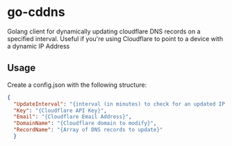 # go-cddns
Golang client for dynamically updating cloudflare DNS records on a specified interval. Useful if you're using Cloudflare to point to a device with a dynamic IP Address

## Usage

Create a config.json with the following structure:

```json
{
  "UpdateInterval": "{interval (in minutes) to check for an updated IP Address}",
  "Key": "{Cloudflare API Key}",
  "Email": "{Cloudflare Email Address}",
  "DomainName": "{Cloudflare domain to modify}",
  "RecordName": "{Array of DNS records to update}"
  }
  ```
